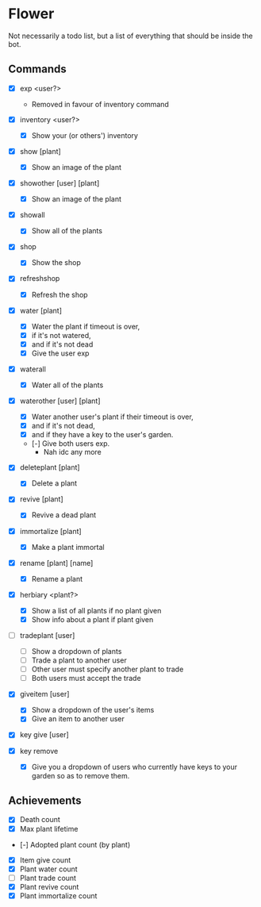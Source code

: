 # Flower

Not necessarily a todo list, but a list of everything that should be inside
the bot.

## Commands

- [x] exp <user?>
    - Removed in favour of inventory command
- [x] inventory <user?>
    - [x] Show your (or others') inventory

- [x] show [plant]
    - [x] Show an image of the plant
- [x] showother [user] [plant]
    - [x] Show an image of the plant
- [x] showall
    - [x] Show all of the plants

- [x] shop
    - [x] Show the shop
- [x] refreshshop
    - [x] Refresh the shop

- [x] water [plant]
    - [x] Water the plant if timeout is over,
    - [x] if it's not watered,
    - [x] and if it's not dead
    - [x] Give the user exp
- [x] waterall
    - [x] Water all of the plants
- [x] waterother [user] [plant]
    - [x] Water another user's plant if their timeout is over,
    - [x] and if it's not dead,
    - [x] and if they have a key to the user's garden.
    - [-] Give both users exp.
        - Nah idc any more

- [x] deleteplant [plant]
    - [x] Delete a plant
- [x] revive [plant]
    - [x] Revive a dead plant
- [x] immortalize [plant]
    - [x] Make a plant immortal
- [x] rename [plant] [name]
    - [x] Rename a plant

- [x] herbiary <plant?>
    - [x] Show a list of all plants if no plant given
    - [x] Show info about a plant if plant given

- [ ] tradeplant [user]
    - [ ] Show a dropdown of plants
    - [ ] Trade a plant to another user
    - [ ] Other user must specify another plant to trade
    - [ ] Both users must accept the trade
- [x] giveitem [user]
    - [x] Show a dropdown of the user's items
    - [x] Give an item to another user

- [x] key give [user]
- [x] key remove
    - [x] Give you a dropdown of users who currently have keys to your garden
    so as to remove them.

## Achievements

- [x] Death count
- [x] Max plant lifetime
- [-] Adopted plant count (by plant)
- [x] Item give count
- [x] Plant water count
- [ ] Plant trade count
- [x] Plant revive count
- [x] Plant immortalize count

